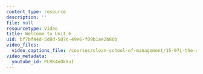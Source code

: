 ```yaml
---
content_type: resource
description: ''
file: null
resourcetype: Video
title: Welcome to Unit 6
uid: bf7bf44d-5d8d-507c-49e6-f09b1ae2b80b
video_files:
  video_captions_file: /courses/sloan-school-of-management/15-071-the-analytics-edge-spring-2017/clustering/welcome-to-unit-6/welcome-to-unit-6-1/PLRK4oOkXuI.vtt
video_metadata:
  youtube_id: PLRK4oOkXuI
---
```

